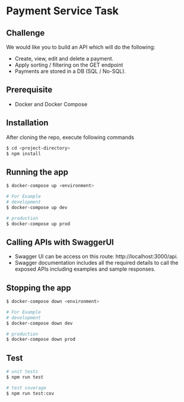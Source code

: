 # Payment Service Task

## Challenge

We would like you to build an API which will do the following:
- Create, view, edit and delete a payment.
- Apply sorting / filtering on the GET endpoint
- Payments are stored in a DB (SQL / No-SQL).


## Prerequisite
- Docker and Docker Compose
## Installation


After cloning the repo, execute following commands
```bash
$ cd <project-directory>
$ npm install
```

## Running the app

```bash
$ docker-compose up <environment>

# For Example
# development
$ docker-compose up dev

# production
$ docker-compose up prod
```

## Calling APIs with SwaggerUI

- Swagger UI can be access on this route: http://localhost:3000/api. 
- Swagger documentation includes all the required details to call the exposed APIs including examples and sample responses. 

## Stopping the app

```bash
$ docker-compose down <environment>

# For Example
# development
$ docker-compose down dev

# production
$ docker-compose down prod
```

## Test

```bash
# unit tests
$ npm run test

# test coverage
$ npm run test:cov
```
